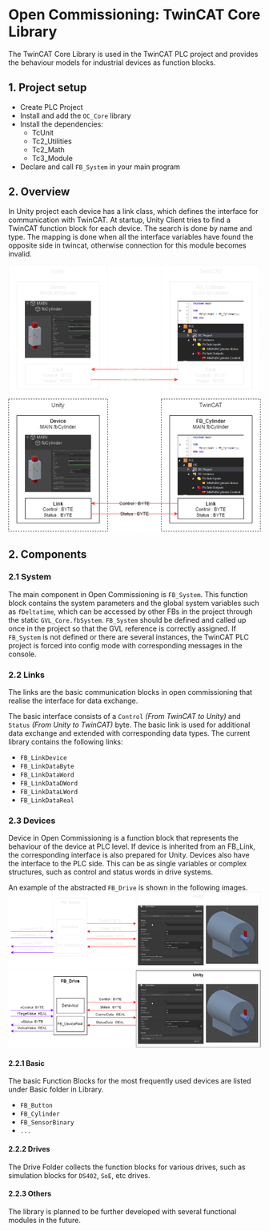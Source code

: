 # Open Commissioning: TwinCAT Core Library

The TwinCAT Core Library is used in the TwinCAT PLC project and provides the behaviour models for industrial devices as function blocks.

## 1. Project setup
+ Create PLC Project
+ Install and add the `OC_Core` library
+ Install the dependencies:
  * TcUnit
  * Tc2_Utilities
  * Tc2_Math
  * Tc3_Module
+ Declare and call `FB_System` in your main program

## 2. Overview
In Unity project each device has a link class, which defines the interface for communication with TwinCAT. 
At startup, Unity Client tries to find a TwinCAT function block for each device. 
The search is done by name and type. The mapping is done when all the interface variables have found the opposite side in twincat, otherwise connection for this module becomes invalid.

![Twincat_Overview](./images/TwinCAT_Overview_dark.png#gh-dark-mode-only)
![Twincat_Overview](./images/TwinCAT_Overview_light.png#gh-light-mode-only)

## 2. Components
### 2.1 System
The main component in Open Commissioning is `FB_System`. 
This function block contains the system parameters and the global system variables such as `fDeltatime`, which can be accessed by other FBs in the project through the static `GVL_Core.fbSystem`.
`FB_System` should be defined and called up once in the project so that the GVL reference is correctly assigned. 
If `FB_System` is not defined or there are several instances, the TwinCAT PLC project is forced into config mode with corresponding messages in the console.

### 2.2 Links
The links are the basic communication blocks in open commissioning that realise the interface for data exchange.

The basic interface consists of a `Control` _(From TwinCAT to Unity)_ and `Status` _(From Unity to TwinCAT)_ byte. 
The basic link is used for additional data exchange and extended with corresponding data types. The current library contains the following links:
* `FB_LinkDevice`
* `FB_LinkDataByte`
* `FB_LinkDataWord`
* `FB_LinkDataDWord`
* `FB_LinkDataLWord`
* `FB_LinkDataReal`

### 2.3 Devices
Device in Open Commissioning is a function block that represents the behaviour of the device at PLC level. 
If device is inherited from an FB_Link, the corresponding interface is also prepared for Unity. 
Devices also have the interface to the PLC side. 
This can be as single variables or complex structures, such as control and status words in drive systems.

An example of the abstracted `FB_Drive` is shown in the following images.
![Device_Example1](./images/Device_Example1_dark.png#gh-dark-mode-only)
![Device_Example1](./images/Device_Example1_light.png#gh-light-mode-only)

#### 2.2.1 Basic
The basic Function Blocks for the most frequently used devices are listed under Basic folder in Library.
* `FB_Button`
* `FB_Cylinder`
* `FB_SensorBinary`
* `...`

#### 2.2.2 Drives
The Drive Folder collects the function blocks for various drives, such as simulation blocks for `DS402`, `SoE`, etc drives. 

#### 2.2.3 Others
The library is planned to be further developed with several functional modules in the future.






